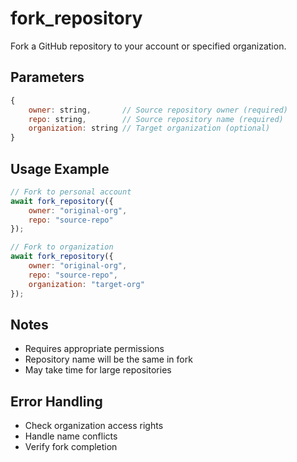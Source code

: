 # fork_repository

Fork a GitHub repository to your account or specified organization.

## Parameters
```javascript
{
    owner: string,       // Source repository owner (required)
    repo: string,        // Source repository name (required)
    organization: string // Target organization (optional)
}
```

## Usage Example
```javascript
// Fork to personal account
await fork_repository({
    owner: "original-org",
    repo: "source-repo"
});

// Fork to organization
await fork_repository({
    owner: "original-org",
    repo: "source-repo",
    organization: "target-org"
});
```

## Notes
- Requires appropriate permissions
- Repository name will be the same in fork
- May take time for large repositories

## Error Handling
- Check organization access rights
- Handle name conflicts
- Verify fork completion